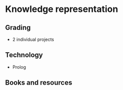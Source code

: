 Knowledge representation
===

## Grading
* 2 individual projects

## Technology
* Prolog

## Books and resources